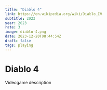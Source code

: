 ```yaml
---
title: "Diablo 4"
link: https://en.wikipedia.org/wiki/Diablo_IV
subtitle: 2023
year: 2023
rate: 3
image: diablo-4.png
date: 2023-12-20T08:44:54Z
draft: false
tags: playing
---
```


# Diablo 4

Videogame description
